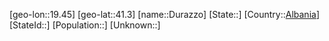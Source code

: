 ﻿---
location: [41.3,19.45]
type: City
tags:
- geo/City


SpocWebEntityId: 29919
isDeleted: false
confidential: public

---
[geo-lon::19.45]
[geo-lat::41.3]
[name::Durazzo]
[State::]
[Country::[Albania](geo/Continent/Europe/Albania.md)]
[StateId::]
[Population::]
[Unknown::]

